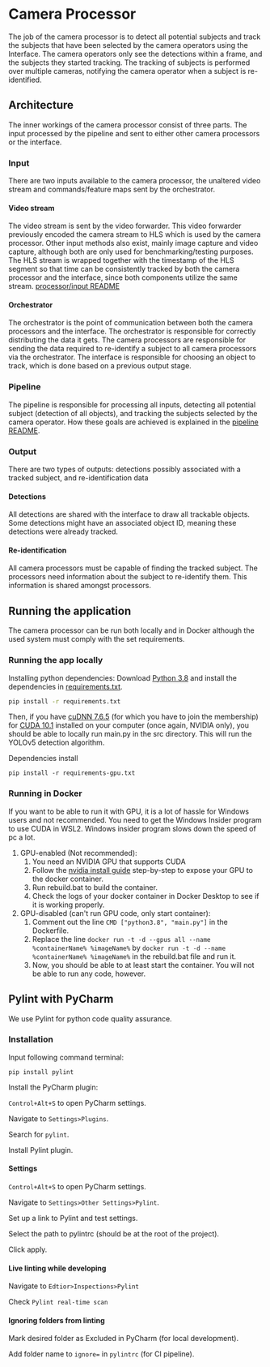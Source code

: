 # Camera Processor

The job of the camera processor is to detect all potential subjects
and track the subjects that have been selected by the camera operators using the Interface.
The camera operators only see the detections within a frame, and the subjects they started tracking.
The tracking of subjects is performed over multiple cameras, 
notifying the camera operator when a subject is re-identified.

## Architecture

The inner workings of the camera processor consist of three parts. 
The input processed by the pipeline and sent to either other camera processors or the interface.

### Input

There are two inputs available to the camera processor, 
the unaltered video stream and commands/feature maps sent by the orchestrator.

#### Video stream

The video stream is sent by the video forwarder. This video forwarder previously encoded the camera stream to HLS which is used by the camera processor.
Other input methods also exist, mainly image capture and video capture, although both are only used for benchmarking/testing purposes.
The HLS stream is wrapped together with the timestamp of the HLS segment so that time can be consistently tracked by both the camera processor and the interface, 
since both components utilize the same stream.
[processor/input README](processor/input/README.md)

#### Orchestrator

The orchestrator is the point of communication between both the camera processors and the interface.
The orchestrator is responsible for correctly distributing the data it gets.
The camera processors are responsible for sending the data required to re-identify a subject to all camera processors via the orchestrator.
The interface is responsible for choosing an object to track, which is done based on a previous output stage.

### Pipeline

The pipeline is responsible for processing all inputs, detecting all potential subject (detection of all objects), 
and tracking the subjects selected by the camera operator.
How these goals are achieved is explained in the [pipeline README](processor/pipeline/README.md).

### Output

There are two types of outputs:
detections possibly associated with a tracked subject, 
and re-identification data

#### Detections

All detections are shared with the interface to draw all trackable objects. 
Some detections might have an associated object ID, meaning these detections were already tracked.

#### Re-identification

All camera processors must be capable of finding the tracked subject. 
The processors need information about the subject to re-identify them.
This information is shared amongst processors.

## Running the application

The camera processor can be run both locally and in Docker although the used system must comply with the set requirements.

### Running the app locally

Installing python dependencies:
Download [Python 3.8](https://www.python.org/downloads/release/python-3810/) 
and install the dependencies in [requirements.txt](requirements.txt).
```cmd
pip install -r requirements.txt
```

Then, if you have [cuDNN 7.6.5](https://developer.nvidia.com/rdp/cudnn-archive) (for which you have to join the
membership) 
for [CUDA 10.1](https://developer.nvidia.com/cuda-10.1-download-archive-update2) installed on your computer 
(once again, NVIDIA only), you should be able to locally run main.py in the src directory.
This will run the YOLOv5 detection algorithm.


Dependencies install
```
pip install -r requirements-gpu.txt
```

### Running in Docker

If you want to be able to run it with GPU, it is a lot of hassle for Windows users and not recommended.
You need to get the Windows Insider program to use CUDA in WSL2.
Windows insider program slows down the speed of pc a lot. 

1. GPU-enabled (Not recommended):
   1. You need an NVIDIA GPU that supports CUDA
   2. Follow the [nvidia install guide](https://docs.nvidia.com/cuda/wsl-user-guide/index.html) step-by-step to expose your GPU to the docker container.
   3. Run rebuild.bat to build the container.
   4. Check the logs of your docker container in Docker Desktop to see if it is working properly.
2. GPU-disabled (can't run GPU code, only start container):
   1. Comment out the line ```CMD ["python3.8", "main.py"]``` in the Dockerfile.
   2. Replace the line ```docker run -t -d --gpus all --name %containerName% %imageName%``` by 
   ```docker run -t -d --name %containerName% %imageName%``` in the rebuild.bat file and run it.
   3. Now, you should be able to at least start the container. You will not be able to run any code, however.
   
## Pylint with PyCharm

We use Pylint for python code quality assurance.

### Installation

Input following command terminal:
```
pip install pylint
```

Install the PyCharm plugin:

`Control+Alt+S` to open PyCharm settings.

Navigate to `Settings>Plugins`.

Search for `pylint`.

Install Pylint plugin.

#### Settings

`Control+Alt+S` to open PyCharm settings.

Navigate to `Settings>Other Settings>Pylint`.

Set up a link to Pylint and test settings.

Select the path to pylintrc (should be at the root of the project).

Click apply.

#### Live linting while developing

Navigate to `Edtior>Inspections>Pylint`

Check `Pylint real-time scan`

#### Ignoring folders from linting

Mark desired folder as Excluded in PyCharm (for local development).

Add folder name to `ignore=` in `pylintrc` (for CI pipeline).
